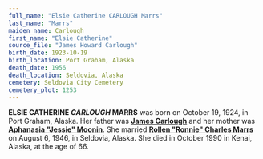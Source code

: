 ```yaml
---
full_name: "Elsie Catherine CARLOUGH Marrs"
last_name: "Marrs"
maiden_name: Carlough
first_name: "Elsie Catherine"
source_file: "James Howard Carlough"
birth_date: 1923-10-19
birth_location: Port Graham, Alaska
death_date: 1956
death_location: Seldovia, Alaska
cemetery: Seldovia City Cemetery
cemetery_plot: 1253
---
```


**ELSIE CATHERINE *CARLOUGH* MARRS** was born on October 19, 1924, in Port
Graham, Alaska. Her father was [**James Carlough**](./Carlough_James_Howard.md) and her mother was 
[**Aphanasia "Jessie" Moonin**](./Barnhardt_Jessie_Moonin.md). 
She married [**Rollen "Ronnie" Charles Marrs**](./Marrs_Rollen_Charles.md) on August
6, 1946, in Seldovia, Alaska. She died in October 1990 in Kenai, Alaska,
at the age of 66.

